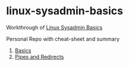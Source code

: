 # linux-sysadmin-basics

Workthrough of [Linux Sysadmin Basics](https://www.youtube.com/playlist?list=PLtK75qxsQaMLZSo7KL-PmiRarU7hrpnwK)

Personal Repo with cheat-sheet and summary

1. [Basics](https://github.com/ASVBPREAUBV/linux-sysadmin-basics/blob/master/basics.md)
2. [Pipes and Redirects](https://github.com/ASVBPREAUBV/linux-sysadmin-basics/blob/master/pipes_and_redirects.md)